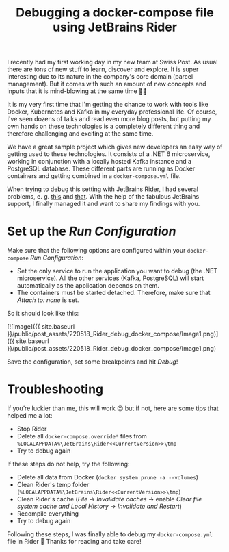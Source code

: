 ﻿---
layout: post
title: Debugging a docker-compose file using JetBrains Rider
published: true
comment_issue_id: 14
---

I recently had my first working day in my new team at Swiss Post. As usual there are tons of new stuff to learn, discover and explore. It is super interesting due to its nature in the company's core domain (parcel management). But it comes with such an amount of new concepts and inputs that it is mind-blowing at the same time 🤯😅

It is my very first time that I'm getting the chance to work with tools like Docker, Kubernetes and Kafka in my everyday professional life. Of course, I've seen dozens of talks and read even more blog posts, but putting my own hands on these technologies is a completely different thing and therefore challenging and exciting at the same time.

We have a great sample project which gives new developers an easy way of getting used to these technologies. It consists of a .NET 6 microservice, working in conjunction with a locally hosted Kafka instance and a PostgreSQL database. These different parts are running as Docker containers and getting combined in a `docker-compose.yml` file.

When trying to debug this setting with JetBrains Rider, I had several problems, e. g. [this](https://stackoverflow.com/questions/67406041/debug-docker-with-rider-exited-with-code-244) and [that](https://stackoverflow.com/questions/69919664/publish-error-found-multiple-publish-output-files-with-the-same-relative-path). With the help of the fabulous JetBrains support, I finally managed it and want to share my findings with you.

# Set up the _Run Configuration_
Make sure that the following options are configured within your `docker-compose` _Run Configuration_:
- Set the only service to run the application you want to debug (the .NET microservice). All the other services (Kafka, PostgreSQL) will start automatically as the application depends on them.
- The containers must be started detached. Therefore, make sure that _Attach to: none_ is set.

So it should look like this:

[![Image]({{ site.baseurl }}/public/post_assets/220518_Rider_debug_docker_compose/Image1.png)]({{ site.baseurl }}/public/post_assets/220518_Rider_debug_docker_compose/Image1.png)

Save the configuration, set some breakpoints and hit _Debug_!

# Troubleshooting
If you’re luckier than me, this will work 😉 but if not, here are some tips that helped me a lot:
- Stop Rider
- Delete all `docker-compose.override*` files from `%LOCALAPPDATA%\JetBrains\Rider<<CurrentVersion>>\tmp`
- Try to debug again

If these steps do not help, try the following:
- Delete all data from Docker (`docker system prune -a --volumes`)
- Clean Rider's temp folder (`%LOCALAPPDATA%\JetBrains\Rider<<CurrentVersion>>\tmp`)
- Clean Rider's cache (_File_ → _Invalidate caches_ → enable _Clear file system cache and Local History_ → _Invalidate and Restart_)
- Recompile everything
- Try to debug again

Following these steps, I was finally able to debug my `docker-compose.yml` file in Rider 🥳 Thanks for reading and take care!
